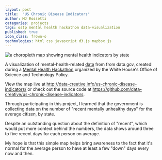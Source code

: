 ```yaml
---
layout: post
title:  "US Chronic Disease Indicators"
author: MJ Rossetti
categories: projects
tags: ostp mental health hackathon data-visualization
published: true
icon_class: frown-o
technologies: html css javascript d3.js mapbox.js
---
```


![a choropleth map showing mental health indicators by state](/blog/assets/images/us-chronic-disease-indicators.png "US Chronic Disease Indicators")

A visualization of mental-health-related [data](http://catalog.data.gov/dataset/u-s-chronic-disease-indicators-cdi) from from data.gov, created during a [Mental Health Hackathon](http://washington.impacthub.net/event/white-house-ostp-mentalhealthhackathon/) organized by the White House's Office of Science and Technology Policy.

View the map live at http://data-creative.info/us-chronic-disease-indicators/ or check out the source code at https://github.com/data-creative/us-chronic-disease-indicators.

Through participating in this project, I learned that the government is collecting data on the number of "recent mentally unhealthy days" for the average citizen, by state.

Despite an outstanding question about the definition of "recent", which would put more context behind the numbers, the data shows around three to five recent days for each person on average.

My hope is that this simple map helps bring awareness to the fact that it's normal for the average person to have at least a few "down" days every now and then.

